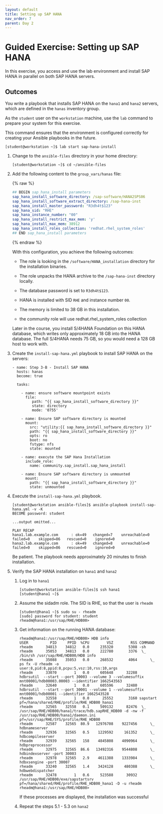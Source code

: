 ```yaml
---
layout: default
title: Setting up SAP HANA
nav_order: 7
parent: Day 2
---
```


# Guided Exercise: Setting up SAP HANA

In this exercise, you access and use the lab environment and install SAP
HANA in parallel on both SAP HANA servers.

## Outcomes

You write a playbook that installs SAP HANA on the `hana1` and `hana2`
servers, which are defined in the `hanas` inventory group.

As the `student` user on the `workstation` machine, use the `lab`
command to prepare your system for this exercise.

This command ensures that the environment is configured correctly for
creating your Ansible playbooks in the future.

    [student@workstation ~]$ lab start sap-hana-install

1.  Change to the `ansible-files` directory in your home directory:

        [student@workstation ~]$ cd ~/ansible-files

2.  Add the following content to the `group_vars/hanas` file:

    {% raw %}
    ```yaml
    ## BEGIN sap_hana_install parameters
    sap_hana_install_software_directory: /sap-software/HANA2SPS06
    sap_hana_install_software_extract_directory: /sap-hana-inst
    sap_hana_install_master_password: "R3dh4t$123"
    sap_hana_sid: "RHE"
    sap_hana_instance_number: "00"
    sap_hana_install_restrict_max_mem: 'y'
    sap_hana_install_max_mem: 38912
    sap_hana_install_roles_collection: 'redhat.rhel_system_roles'
    ## END sap_hana_install parameters
    ```
    {% endraw %}

    With this configuration, you achieve the following outcomes:

    - The role is looking in the `/software/HANA_installation`
      directory for the installation binaries.

    - The role unpacks the HANA archive to the `/sap-hana-inst`
      directory locally.

    - The database password is set to `R3dh4t$123`.

    - HANA is installed with SID `RHE` and instance number `00`.

    - The memory is limited to 38 GB in this installation.

    - the community role will use redhat.rhel_system_roles collection

    Later in the course, you install S/4HANA Foundation on this HANA
    database, which writes only approximately 18 GB into the HANA
    database. The full S/4HANA needs 75 GB, so you would need a 128 GB
    host to work with.

3.  Create the `install-sap-hana.yml` playbook to install SAP HANA on
    the servers:

        - name: Step 3-B - Install SAP HANA
          hosts: hanas
          become: true

          tasks:

            - name: ensure software mountpoint exists
              file:
                 path: "{{ sap_hana_install_software_directory }}"
                 state: directory
                 mode: '0755'

            - name: Ensure SAP software directory is mounted
              mount:
                src: "utility:{{ sap_hana_install_software_directory }}"
                path: "{{ sap_hana_install_software_directory }}"
                opts: ro
                boot: no
                fstype: nfs
                state: mounted

            - name: execute the SAP Hana Installation
              include_role:
                name: community.sap_install.sap_hana_install

            - name: Ensure SAP software directory is unmounted
              mount:
                path: "{{ sap_hana_install_software_directory }}"
                state: unmounted

4.  Execute the `install-sap-hana.yml` playbook.

        [student@workstation ansible-files]$ ansible-playbook install-sap-hana.yml -v -K
        BECOME password: student

        ...output omitted...

        PLAY RECAP
        hana1.lab.example.com      : ok=49   changed=7    unreachable=0    failed=0    skipped=86   rescued=0    ignored=0
        hana2.lab.example.com      : ok=49   changed=8    unreachable=0    failed=0    skipped=86   rescued=0    ignored=0

    Be patient. The playbook needs approximately 20 minutes to finish
    installation.

5.  Verify the SAP HANA installation on `hana1` and `hana2`

    1.  Log in to `hana1`

            [student@workstation ansible-files]$ ssh hana1
            [student@hana1 ~]$

    2.  Assume the sidadm role. The SID is RHE, so that the user is
        `rheadm`

            [student@hana1 ~]$ sudo su - rheadm
            [sudo] password for student: student
            rheadm@hana1:/usr/sap/RHE/HDB00>

    3.  Get information on the running HANA database:

            rheadm@hana1:/usr/sap/RHE/HDB00> HDB info
            USER          PID     PPID  %CPU        VSZ        RSS COMMAND
            rheadm      34813    34812   0.0     235320       5308 -sh
            rheadm      35053    34813   0.0     222780       3376  \_ /bin/sh /usr/sap/RHE/HDB00/HDB info
            rheadm      35088    35053   0.0     268532       4064      \_ ps fx -U rheadm -o user:8,pid:8,ppid:8,pcpu:5,vsz:10,rss:10,args
            rheadm      33070        1   0.0     605648      32288 hdbrsutil  --start --port 30003 --volume 3 --volumesuffix mnt00001/hdb00003.00003 --identifier 1662543563
            rheadm      32640        1   0.0     605596      32480 hdbrsutil  --start --port 30001 --volume 1 --volumesuffix mnt00001/hdb00001 --identifier 1662543528
            rheadm      32558        1   0.0      25552       3160 sapstart pf=/hana/shared/RHE/profile/RHE_HDB00_hana1
            rheadm      32565    32558   0.1     509132      82476  \_ /usr/sap/RHE/HDB00/hana1/trace/hdb.sapRHE_HDB00 -d -nw -f /usr/sap/RHE/HDB00/hana1/daemon.ini pf=/usr/sap/RHE/SYS/profile/RHE_HDB00
            rheadm      32587    32565  80.9   12976708    9227456      \_ hdbnameserver
            rheadm      32936    32565   0.5    1229592     161352      \_ hdbcompileserver
            rheadm      32939    32565   158    4845808    4090964      \_ hdbpreprocessor
            rheadm      32975    32565  86.6   13492316    9544808      \_ hdbindexserver -port 30003
            rheadm      32978    32565   2.9    4611388    1333984      \_ hdbxsengine -port 30007
            rheadm      33240    32565   1.4    3424128     480388      \_ hdbwebdispatcher
            rheadm      32478        1   0.6     523588      30932 /usr/sap/RHE/HDB00/exe/sapstartsrv pf=/hana/shared/RHE/profile/RHE_HDB00_hana1 -D -u rheadm
            rheadm@hana1:/usr/sap/RHE/HDB00>

        If these processes are displayed, the installation was
        successful

    4.  Repeat the steps 5.1 - 5.3 on `hana2`

<!--
## Finish

To complete this exercise, take these steps:

- Run the `lab` command on the `workstation` machine, to create the
  files in this exercise.

- Run the `ansible-playbook` command to install the HANA servers if
  not successful previously, and complete the exercise.

These steps are important to ensure that resources from previous
exercises do not impact upcoming exercises.

    [student@workstation ansible-files]$ lab finish sap-hana-install
    [student@workstation ansible-files]$ ansible-playbook install-sap-hana.yml -v -K
    BECOME password: student
-->